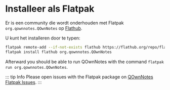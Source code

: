 # Installeer als Flatpak

Er is een community die wordt onderhouden met Flatpak `org.qownnotes.QOwnNotes` op [Flathub](https://flathub.org/apps/details/org.qownnotes.QOwnNotes).

U kunt het installeren door te typen:

```bash
flatpak remote-add --if-not-exists flathub https://flathub.org/repo/flathub.flatpakrepo
flatpak install flathub org.qownnotes.QOwnNotes
```

Afterward you should be able to run QOwnNotes with the command `flatpak run org.qownnotes.QOwnNotes`.

::: tip Info
Please open issues with the Flatpak package on [QOwnNotes Flatpak Issues](https://github.com/flathub/org.qownnotes.QOwnNotes/issues).
:::
